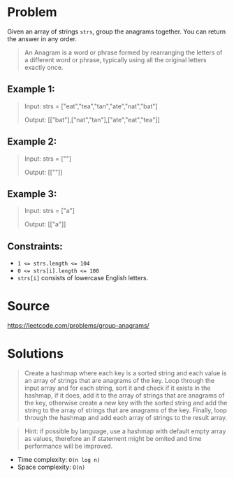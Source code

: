 # Problem

Given an array of strings `strs`, group the anagrams together. You can return the answer in any order.

> An Anagram is a word or phrase formed by rearranging the letters of a different word or phrase, typically using all the original letters exactly once.

## Example 1:

> Input: strs = ["eat","tea","tan","ate","nat","bat"]
> 
> Output: [["bat"],["nat","tan"],["ate","eat","tea"]]

## Example 2:

> Input: strs = [""]
>
> Output: [[""]]

## Example 3:

> Input: strs = ["a"]
>
> Output: [["a"]]

## Constraints:

- `1 <= strs.length <= 104`
- `0 <= strs[i].length <= 100`
- `strs[i]` consists of lowercase English letters.

# Source

https://leetcode.com/problems/group-anagrams/

# Solutions

> Create a hashmap where each key is a sorted string and each value is an array of strings that are anagrams of the key. Loop through the input array and for each string, sort it and check if it exists in the hashmap, if it does, add it to the array of strings that are anagrams of the key, otherwise create a new key with the sorted string and add the string to the array of strings that are anagrams of the key. Finally, loop through the hashmap and add each array of strings to the result array.

> Hint: if possible by language, use a hashmap with default empty array as values, therefore an if statement might be omited and time performance will be improved.
- Time complexity: `O(n log n)`
- Space complexity: `O(n)`

